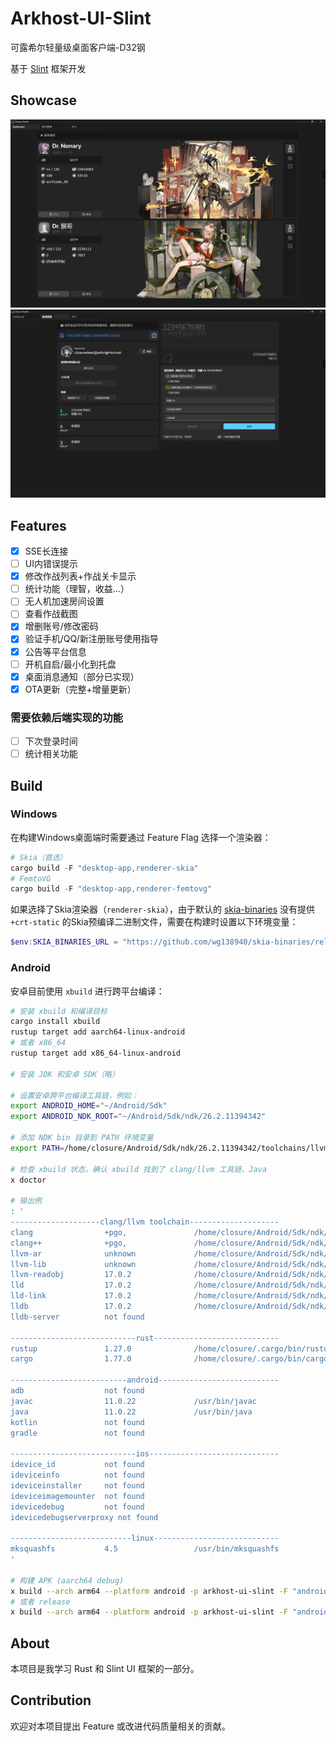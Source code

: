 # Arkhost-UI-Slint
可露希尔轻量级桌面客户端-D32钢

基于 [Slint](https://slint.dev/) 框架开发

## Showcase
![dashboard](repo_assets/images/screenshot_dashboard.png)
![slot info page](repo_assets/images/screenshot_slot_page.png)

## Features
- [X] SSE长连接
- [ ] UI内错误提示
- [X] 修改作战列表+作战关卡显示
- [ ] 统计功能（理智，收益…）
- [ ] 无人机加速房间设置
- [ ] 查看作战截图
- [X] 增删账号/修改密码
- [X] 验证手机/QQ/新注册账号使用指导
- [X] 公告等平台信息
- [ ] 开机自启/最小化到托盘
- [X] 桌面消息通知（部分已实现）
- [X] OTA更新（完整+增量更新）

### 需要依赖后端实现的功能
- [ ] 下次登录时间
- [ ] 统计相关功能

## Build

### Windows
在构建Windows桌面端时需要通过 Feature Flag 选择一个渲染器：
```powershell
# Skia（首选）
cargo build -F "desktop-app,renderer-skia"
# FemtoVG
cargo build -F "desktop-app,renderer-femtovg"
```

如果选择了Skia渲染器（`renderer-skia`），由于默认的 [skia-binaries](https://github.com/rust-skia/skia-binaries)
没有提供 `+crt-static` 的Skia预编译二进制文件，需要在构建时设置以下环境变量：
```powershell
$env:SKIA_BINARIES_URL = "https://github.com/wg138940/skia-binaries/releases/download/{tag}/skia-binaries-{key}.tar.gz"
```

### Android
安卓目前使用 `xbuild` 进行跨平台编译：
```sh
# 安装 xbuild 和编译目标
cargo install xbuild
rustup target add aarch64-linux-android
# 或者 x86_64
rustup target add x86_64-linux-android

# 安装 JDK 和安卓 SDK（略）

# 设置安卓跨平台编译工具链，例如：
export ANDROID_HOME="~/Android/Sdk"
export ANDROID_NDK_ROOT="~/Android/Sdk/ndk/26.2.11394342"

# 添加 NDK bin 目录到 PATH 环境变量
export PATH=/home/closure/Android/Sdk/ndk/26.2.11394342/toolchains/llvm/prebuilt/linux-x86_64/bin/:$PATH

# 检查 xbuild 状态，确认 xbuild 找到了 clang/llvm 工具链、Java
x doctor

# 输出例
: '
--------------------clang/llvm toolchain--------------------
clang                +pgo,               /home/closure/Android/Sdk/ndk/26.2.11394342/toolchains/llvm/prebuilt/linux-x86_64/bin/clang
clang++              +pgo,               /home/closure/Android/Sdk/ndk/26.2.11394342/toolchains/llvm/prebuilt/linux-x86_64/bin/clang++
llvm-ar              unknown             /home/closure/Android/Sdk/ndk/26.2.11394342/toolchains/llvm/prebuilt/linux-x86_64/bin/llvm-ar
llvm-lib             unknown             /home/closure/Android/Sdk/ndk/26.2.11394342/toolchains/llvm/prebuilt/linux-x86_64/bin/llvm-lib
llvm-readobj         17.0.2              /home/closure/Android/Sdk/ndk/26.2.11394342/toolchains/llvm/prebuilt/linux-x86_64/bin/llvm-readobj
lld                  17.0.2              /home/closure/Android/Sdk/ndk/26.2.11394342/toolchains/llvm/prebuilt/linux-x86_64/bin/lld
lld-link             17.0.2              /home/closure/Android/Sdk/ndk/26.2.11394342/toolchains/llvm/prebuilt/linux-x86_64/bin/lld-link
lldb                 17.0.2              /home/closure/Android/Sdk/ndk/26.2.11394342/toolchains/llvm/prebuilt/linux-x86_64/bin/lldb
lldb-server          not found

----------------------------rust----------------------------
rustup               1.27.0              /home/closure/.cargo/bin/rustup
cargo                1.77.0              /home/closure/.cargo/bin/cargo

--------------------------android---------------------------
adb                  not found
javac                11.0.22             /usr/bin/javac
java                 11.0.22             /usr/bin/java
kotlin               not found
gradle               not found

----------------------------ios-----------------------------
idevice_id           not found
ideviceinfo          not found
ideviceinstaller     not found
ideviceimagemounter  not found
idevicedebug         not found
idevicedebugserverproxy not found

---------------------------linux----------------------------
mksquashfs           4.5                 /usr/bin/mksquashfs
'

# 构建 APK (aarch64 debug)
x build --arch arm64 --platform android -p arkhost-ui-slint -F "android-app" --offline --format apk
# 或者 release
x build --arch arm64 --platform android -p arkhost-ui-slint -F "android-app" --offline --format apk -r
```

## About
本项目是我学习 Rust 和 Slint UI 框架的一部分。

## Contribution
欢迎对本项目提出 Feature 或改进代码质量相关的贡献。
